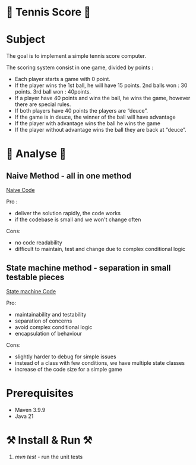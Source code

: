 # 🎾 Tennis Score 🎾

# Subject

The goal is to implement a simple tennis score computer.

The scoring system consist in one game, divided by points :

* Each player starts a game with 0 point.
* If the player wins the 1st ball, he will have 15 points. 2nd balls won : 30 points. 3rd ball won : 40points.
* If a player have 40 points and wins the ball, he wins the game, however there are special rules.
* If both players have 40 points the players are “deuce”.
* If the game is in deuce, the winner of the ball will have advantage
* If the player with advantage wins the ball he wins the game
* If the player without advantage wins the ball they are back at “deuce”.

# 🧠 Analyse 🧠 
## Naive Method - all in one method 
[Naive Code](./src/main/java/ro/alexil/tennis/TennisGameNaive.java)

Pro : 
 - deliver the solution rapidly, the code works
 - if the codebase is small and we won't change often

Cons: 
 - no code readability 
 - difficult to maintain, test and change due to complex conditional logic  
 
## State machine method - separation in small testable pieces   

[State machine Code](./src/main/java/ro/alexil/tennis/TennisGame.java)

Pro: 
 - maintainability and testability 
 - separation of concerns 
 - avoid complex conditional logic 
 - encapsulation of behaviour

Cons: 
 - slightly harder to debug for simple issues
 - instead of a class with few conditions, we have multiple state classes 
 - increase of the code size for a simple game 

# Prerequisites

* Maven 3.9.9
* Java 21

# ⚒️ Install & Run ⚒️

1. *mvn test* - run the unit tests 
